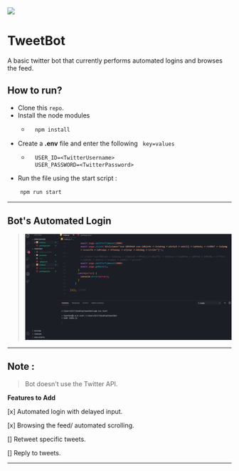 <img src="https://www.flaticon.com/svg/vstatic/svg/254/254406.svg?token=exp=1615872403~hmac=72725d14512c04c60e2ec1abae974656" width = "100px">

# TweetBot
A basic twitter bot that currently performs automated logins and browses the feed.

## How to run?
* Clone this ```repo```.
* Install the node modules
    * ```bash
        npm install
        ```
* Create a **.env** file and enter the following ``` key=values```
    * ```
        USER_ID=<TwitterUsername>
        USER_PASSWORD=<TwitterPassword>
        ```
* Run the file using the start script :
```bash
    npm run start
```
---
## Bot's Automated Login

> ![Alt Text](./previews/botlogin.gif)

---
## Note :
> Bot doesn't use the Twitter API.

**Features to Add**

[x] Automated login with delayed input.

[x] Browsing the feed/ automated scrolling.

[] Retweet specific tweets.

[] Reply to tweets.

---




